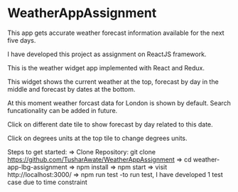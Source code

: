 # WeatherAppAssignment

This app gets accurate weather forecast information available for the next five days.

I have developed this project as assignment on ReactJS framework.

This is the weather widget app implemented with React and Redux.

This widget shows the current weather at the top, forecast by day in the middle and forecast by dates at the bottom.

At this moment weather forcast data for London is shown by default. Search funcationality can be added in future.


Click on different date tile to show forecast by day related to this date.

Click on degrees units at the top tile to change degrees units.

Steps to get started:
=> Clone Repository: git clone https://github.com/TusharAwate/WeatherAppAssignment
=> cd weather-app-lbg-assignment
=> npm install
=> npm start
=> visit http://localhost:3000/
=> npm run test -to run test, I have developed 1 test case due to time constraint
